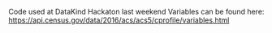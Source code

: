 Code used at DataKind Hackaton last weekend
Variables can be found here: https://api.census.gov/data/2016/acs/acs5/cprofile/variables.html
